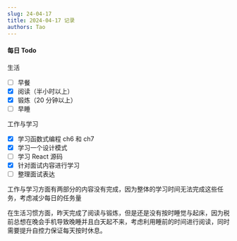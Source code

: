 ```yaml
---
slug: 24-04-17
title: 2024-04-17 记录
authors: Tao
---
```


#### 每日 Todo

生活

- [ ] 早餐
- [x] 阅读（半小时以上）
- [x] 锻炼（20 分钟以上）
- [ ] 早睡

工作与学习

- [x] 学习函数式编程 ch6 和 ch7
- [x] 学习一个设计模式
- [ ] 学习 React 源码
- [x] 针对面试内容进行学习
- [ ] 整理面试表达
<!-- truncate -->

工作与学习方面有两部分的内容没有完成，因为整体的学习时间无法完成这些任务，考虑减少每日的任务量

在生活习惯方面，昨天完成了阅读与锻炼，但是还是没有按时睡觉与起床，因为税前总想在晚会手机导致晚睡并且白天起不来，考虑利用睡前的时间进行阅读，同时需要提升自控力保证每天按时休息。
